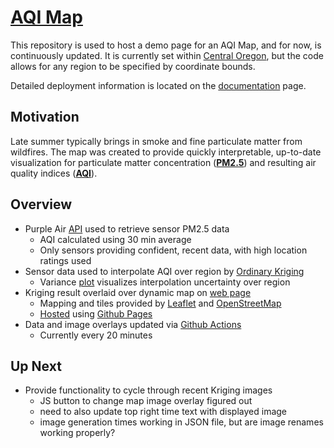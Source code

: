 # [AQI Map](https://nbpub.github.io/AQI_Map/)

This repository is used to host a demo page for an AQI Map, and for now, is continuously updated. 
It is currently set within [Central Oregon](https://en.wikipedia.org/wiki/Central_Oregon), 
but the code allows for any region to be specified by coordinate bounds.

Detailed deployment information is located on the [documentation](/docs#aqi-map-documentation) page.
 
## Motivation

Late summer typically brings in smoke and fine particulate matter from wildfires. 
The map was created to provide quickly interpretable, up-to-date visualization for particulate matter
concentration (**[PM2.5](https://www.epa.gov/pm-pollution/particulate-matter-pm-basics)**) 
and resulting air quality indices (**[AQI](https://www.airnow.gov/aqi/aqi-basics/)**).


## Overview

 - Purple Air [API](https://api.purpleair.com/) used to retrieve sensor PM2.5 data
   - AQI calculated using 30 min average
   - Only sensors providing confident, recent data, with high location ratings used
 - Sensor data used to interpolate AQI over region by [Ordinary Kriging](https://en.wikipedia.org/wiki/Kriging)
   - Variance [plot](/data/kriging_variance.png) visualizes interpolation uncertainty over region
 - Kriging result overlaid over dynamic map on [web page](/index.html)
   - Mapping and tiles provided by [Leaflet](https://leafletjs.com/) and [OpenStreetMap](https://www.openstreetmap.org/)
   - [Hosted](https://nbpub.github.io/AQI_Map/) using [Github Pages](https://pages.github.com/)
 - Data and image overlays updated via [Github Actions](https://github.com/NBPub/AQI_Map)
   - Currently every 20 minutes
   
## Up Next

 - Provide functionality to cycle through recent Kriging images
   - JS button to change map image overlay figured out
   - need to also update top right time text with displayed image
   - image generation times working in JSON file, but are image renames working properly?
	 
